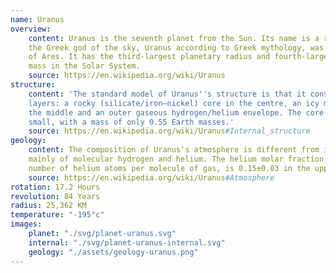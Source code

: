 ```yaml
---
name: Uranus
overview:
    content: Uranus is the seventh planet from the Sun. Its name is a reference to
    the Greek god of the sky, Uranus according to Greek mythology, was the great-grandfather
    of Ares. It has the third-largest planetary radius and fourth-largest planetary
    mass in the Solar System.
    source: https://en.wikipedia.org/wiki/Uranus
structure:
    content: 'The standard model of Uranus''s structure is that it consists of three
    layers: a rocky (silicate/iron–nickel) core in the centre, an icy mantle in
    the middle and an outer gaseous hydrogen/helium envelope. The core is relatively
    small, with a mass of only 0.55 Earth masses.'
    source: https://en.wikipedia.org/wiki/Uranus#Internal_structure
geology:
    content: The composition of Uranus's atmosphere is different from its bulk, consisting
    mainly of molecular hydrogen and helium. The helium molar fraction, i.e. the
    number of helium atoms per molecule of gas, is 0.15±0.03 in the upper troposphere.
    source: https://en.wikipedia.org/wiki/Uranus#Atmosphere
rotation: 17.2 Hours
revolution: 84 Years
radius: 25,362 KM
temperature: "-195°c"
images:
    planet: "./svg/planet-uranus.svg"
    internal: "./svg/planet-uranus-internal.svg"
    geology: "./assets/geology-uranus.png"
---
```

